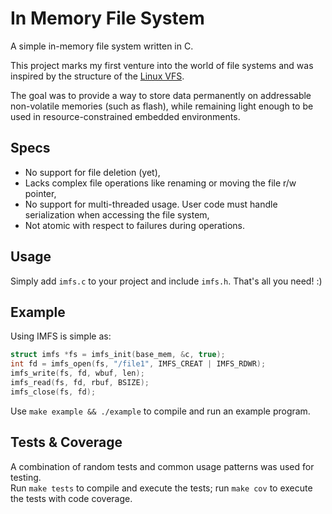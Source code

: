 # In Memory File System
A simple in-memory file system written in C.

This project marks my first venture into the world of file systems and was inspired by the structure of the [Linux VFS](https://docs.kernel.org/filesystems/vfs.html).

The goal was to provide a way to store data permanently on addressable non-volatile memories (such as flash), while remaining light enough to be used in resource-constrained embedded environments.

## Specs
- No support for file deletion (yet),
- Lacks complex file operations like renaming or moving the file r/w pointer,
- No support for multi-threaded usage. User code must handle serialization when accessing the file system,
- Not atomic with respect to failures during operations.

## Usage
Simply add `imfs.c` to your project and include `imfs.h`. That's all you need! :)

## Example
Using IMFS is simple as:
```c
struct imfs *fs = imfs_init(base_mem, &c, true);
int fd = imfs_open(fs, "/file1", IMFS_CREAT | IMFS_RDWR);
imfs_write(fs, fd, wbuf, len);
imfs_read(fs, fd, rbuf, BSIZE);
imfs_close(fs, fd);
```
Use `make example && ./example` to compile and run an example program.

## Tests & Coverage
A combination of random tests and common usage patterns was used for testing.\
Run `make tests` to compile and execute the tests; run `make cov` to execute the tests with code coverage.